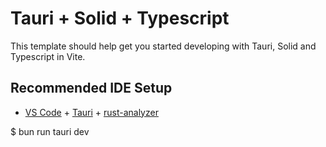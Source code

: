 # Tauri + Solid + Typescript

This template should help get you started developing with Tauri, Solid and
Typescript in Vite.

## Recommended IDE Setup

- [VS Code](https://code.visualstudio.com/) +
  [Tauri](https://marketplace.visualstudio.com/items?itemName=tauri-apps.tauri-vscode) +
  [rust-analyzer](https://marketplace.visualstudio.com/items?itemName=rust-lang.rust-analyzer)

$ bun run tauri dev
